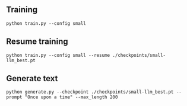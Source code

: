 ## Training
`python train.py --config small`
## Resume training
`python train.py --config small --resume ./checkpoints/small-llm_best.pt`
## Generate text
`python generate.py --checkpoint ./checkpoints/small-llm_best.pt --prompt "Once upon a time" --max_length 200`
